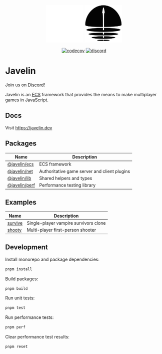 <p align="center">
  <img src="./logo-light.png#gh-dark-mode-only" width="120px">
  <img src="./logo-dark.png#gh-light-mode-only" width="120px">
</p>

<p align="center">
  <a href="https://codecov.io/gh/3mcd/javelin"><img src="https://codecov.io/gh/3mcd/javelin/branch/master/graph/badge.svg?token=8UMA33S9UL" alt="codecov"></a>
  <a href="https://discord.gg/AbEWH3taWU"><img src="https://img.shields.io/discord/844566064281026600?logo=discord" alt="discord"></a>
</p>

# Javelin

Join us on [Discord](https://discord.gg/AbEWH3taWU)!

Javelin is an [ECS](https://github.com/SanderMertens/ecs-faq) framework that provides the means to make multiplayer games in JavaScript.

## Docs

Visit https://javelin.dev

## Packages

| Name                                     | Description                                  |
| ---------------------------------------- | -------------------------------------------- |
| [@javelin/ecs](./packages/javelin-ecs)   | ECS framework                                |
| [@javelin/net](./packages/javelin-net)   | Authoritative game server and client plugins |
| [@javelin/lib](./packages/javelin-lib)   | Shared helpers and types                     |
| [@javelin/perf](./packages/javelin-perf) | Performance testing library                  |

## Examples

| Name                          | Description                           |
| ----------------------------- | ------------------------------------- |
| [survive](./examples/survive) | Single-player vampire survivors clone |
| [shooty](./examples/shooty)   | Multi-player first-person shooter     |

## Development

Install monorepo and package dependencies:

```sh
pnpm install
```

Build packages:

```sh
pnpm build
```

Run unit tests:

```sh
pnpm test
```

Run performance tests:

```sh
pnpm perf
```

Clear performance test results:

```sh
pnpm reset
```
